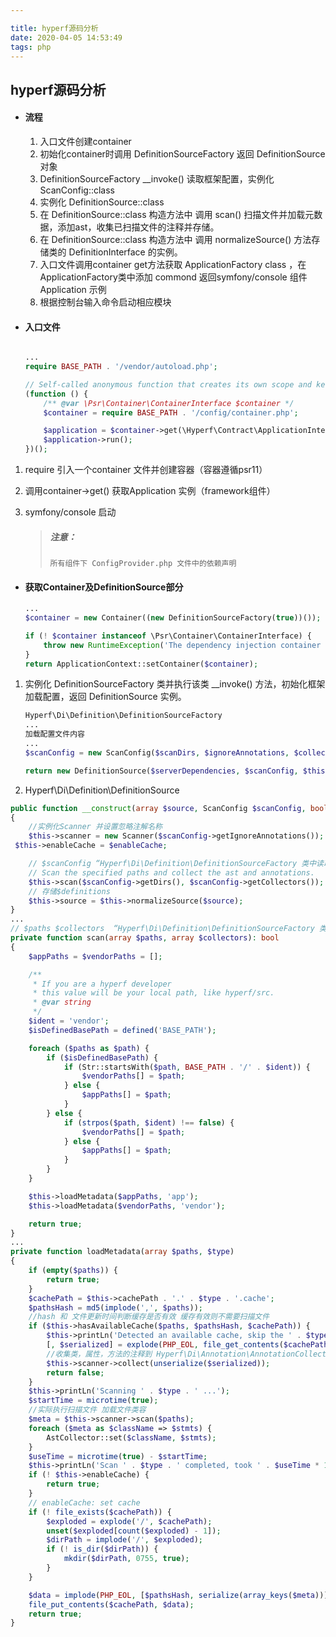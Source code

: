 ```yaml
---

title: hyperf源码分析
date: 2020-04-05 14:53:49
tags: php
---
```




## hyperf源码分析

- #### 流程

  1. 入口文件创建container
  2. 初始化container时调用 DefinitionSourceFactory 返回 DefinitionSource对象
  3. DefinitionSourceFactory __invoke() 读取框架配置，实例化 ScanConfig::class
  4. 实例化 DefinitionSource::class 
  5. 在 DefinitionSource::class 构造方法中 调用 scan() 扫描文件并加载元数据，添加ast，收集已扫描文件的注释并存储。
  6. 在 DefinitionSource::class 构造方法中 调用 normalizeSource() 方法存储类的 DefinitionInterface 的实例。
  7. 入口文件调用container get方法获取 ApplicationFactory class ，在ApplicationFactory类中添加 commond 返回symfony/console 组件 Application 示例
  8. 根据控制台输入命令启动相应模块

- #### 入口文件

  ```php

  ...
  require BASE_PATH . '/vendor/autoload.php';
  
  // Self-called anonymous function that creates its own scope and keep the global namespace clean.
  (function () {
      /** @var \Psr\Container\ContainerInterface $container */
      $container = require BASE_PATH . '/config/container.php';
  
      $application = $container->get(\Hyperf\Contract\ApplicationInterface::class);
      $application->run();
  })();
  ```

1.  require 引入一个container 文件并创建容器（容器遵循psr11）

2. 调用container->get()   获取Application 实例（framework组件）

3. symfony/console 启动

   > ##### 注意：
   >
   > ```
   > 所有组件下 ConfigProvider.php 文件中的依赖声明
   > ```

- #### 获取Container及DefinitionSource部分

  ```php
  ...
  $container = new Container((new DefinitionSourceFactory(true))());
  
  if (! $container instanceof \Psr\Container\ContainerInterface) {
      throw new RuntimeException('The dependency injection container is invalid.');
  }
  return ApplicationContext::setContainer($container);
  ```

1. 实例化 DefinitionSourceFactory 类并执行该类 __invoke() 方法，初始化框架加载配置，返回  DefinitionSource 实例。

   ```php
   Hyperf\Di\Definition\DefinitionSourceFactory
   ...
   加载配置文件内容
   ...
   $scanConfig = new ScanConfig($scanDirs, $ignoreAnnotations, $collectors);
   
   return new DefinitionSource($serverDependencies, $scanConfig, $this->enableCache);
   ```

2.   Hyperf\Di\Definition\DefinitionSource

   ```php
   public function __construct(array $source, ScanConfig $scanConfig, bool $enableCache = false)
   {
       //实例化Scanner 并设置忽略注解名称
       $this->scanner = new Scanner($scanConfig->getIgnoreAnnotations());
    $this->enableCache = $enableCache;
   
       // $scanConfig “Hyperf\Di\Definition\DefinitionSourceFactory 类中读取配置文件值部分”
       // Scan the specified paths and collect the ast and annotations.
       $this->scan($scanConfig->getDirs(), $scanConfig->getCollectors());
       // 存储$definitions
       $this->source = $this->normalizeSource($source);
   }
   ...
   // $paths $collectors  “Hyperf\Di\Definition\DefinitionSourceFactory 类中读取配置文件值部分”
   private function scan(array $paths, array $collectors): bool
   {
       $appPaths = $vendorPaths = [];
   
       /**
        * If you are a hyperf developer
        * this value will be your local path, like hyperf/src.
        * @var string
        */
       $ident = 'vendor';
       $isDefinedBasePath = defined('BASE_PATH');
   
       foreach ($paths as $path) {
           if ($isDefinedBasePath) {
               if (Str::startsWith($path, BASE_PATH . '/' . $ident)) {
                   $vendorPaths[] = $path;
               } else {
                   $appPaths[] = $path;
               }
           } else {
               if (strpos($path, $ident) !== false) {
                   $vendorPaths[] = $path;
               } else {
                   $appPaths[] = $path;
               }
           }
       }
   
       $this->loadMetadata($appPaths, 'app');
       $this->loadMetadata($vendorPaths, 'vendor');
   
       return true;
   }
   ...
   private function loadMetadata(array $paths, $type)
   {
       if (empty($paths)) {
           return true;
       }
       $cachePath = $this->cachePath . '.' . $type . '.cache';
       $pathsHash = md5(implode(',', $paths));
       //hash 和 文件更新时间判断缓存是否有效 缓存有效则不需要扫描文件
       if ($this->hasAvailableCache($paths, $pathsHash, $cachePath)) {
           $this->printLn('Detected an available cache, skip the ' . $type . ' scan process.');
           [, $serialized] = explode(PHP_EOL, file_get_contents($cachePath));
           //收集类，属性，方法的注释到 Hyperf\Di\Annotation\AnnotationCollector::$container中
           $this->scanner->collect(unserialize($serialized));
           return false;
       }
       $this->printLn('Scanning ' . $type . ' ...');
       $startTime = microtime(true);
       //实际执行扫描文件 加载文件类容
       $meta = $this->scanner->scan($paths);
       foreach ($meta as $className => $stmts) {
           AstCollector::set($className, $stmts);
       }
       $useTime = microtime(true) - $startTime;
       $this->printLn('Scan ' . $type . ' completed, took ' . $useTime * 1000 . ' milliseconds.');
       if (! $this->enableCache) {
           return true;
       }
       // enableCache: set cache
       if (! file_exists($cachePath)) {
           $exploded = explode('/', $cachePath);
           unset($exploded[count($exploded) - 1]);
           $dirPath = implode('/', $exploded);
           if (! is_dir($dirPath)) {
               mkdir($dirPath, 0755, true);
           }
       }
   
       $data = implode(PHP_EOL, [$pathsHash, serialize(array_keys($meta))]);
       file_put_contents($cachePath, $data);
       return true;
   }
   ```